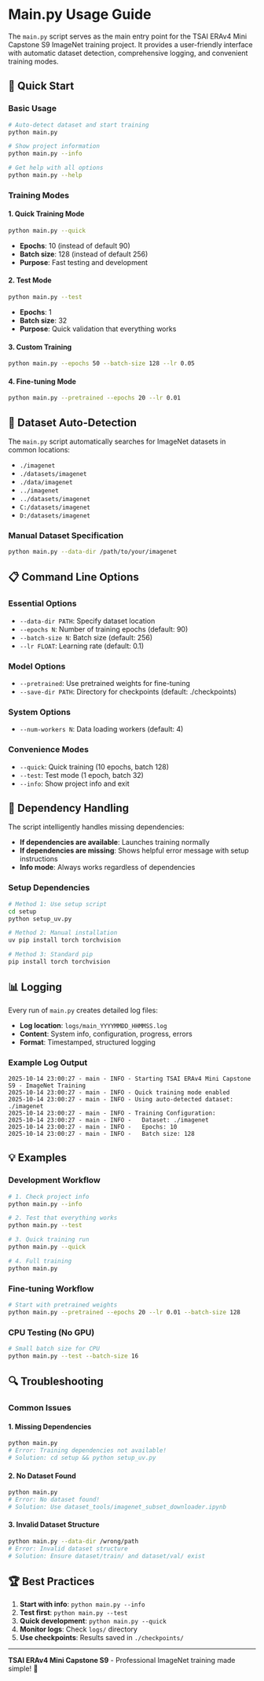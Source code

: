 # Main.py Usage Guide

The `main.py` script serves as the main entry point for the TSAI ERAv4 Mini Capstone S9 ImageNet training project. It provides a user-friendly interface with automatic dataset detection, comprehensive logging, and convenient training modes.

## 🚀 Quick Start

### Basic Usage
```bash
# Auto-detect dataset and start training
python main.py

# Show project information
python main.py --info

# Get help with all options
python main.py --help
```

### Training Modes

#### 1. Quick Training Mode
```bash
python main.py --quick
```
- **Epochs**: 10 (instead of default 90)
- **Batch size**: 128 (instead of default 256)
- **Purpose**: Fast testing and development

#### 2. Test Mode
```bash
python main.py --test
```
- **Epochs**: 1
- **Batch size**: 32
- **Purpose**: Quick validation that everything works

#### 3. Custom Training
```bash
python main.py --epochs 50 --batch-size 128 --lr 0.05
```

#### 4. Fine-tuning Mode
```bash
python main.py --pretrained --epochs 20 --lr 0.01
```

## 📁 Dataset Auto-Detection

The `main.py` script automatically searches for ImageNet datasets in common locations:

- `./imagenet`
- `./datasets/imagenet`
- `./data/imagenet`
- `../imagenet`
- `../datasets/imagenet`
- `C:/datasets/imagenet`
- `D:/datasets/imagenet`

### Manual Dataset Specification
```bash
python main.py --data-dir /path/to/your/imagenet
```

## 📋 Command Line Options

### Essential Options
- `--data-dir PATH`: Specify dataset location
- `--epochs N`: Number of training epochs (default: 90)
- `--batch-size N`: Batch size (default: 256)
- `--lr FLOAT`: Learning rate (default: 0.1)

### Model Options
- `--pretrained`: Use pretrained weights for fine-tuning
- `--save-dir PATH`: Directory for checkpoints (default: ./checkpoints)

### System Options
- `--num-workers N`: Data loading workers (default: 4)

### Convenience Modes
- `--quick`: Quick training (10 epochs, batch 128)
- `--test`: Test mode (1 epoch, batch 32)
- `--info`: Show project info and exit

## 🔧 Dependency Handling

The script intelligently handles missing dependencies:

- **If dependencies are available**: Launches training normally
- **If dependencies are missing**: Shows helpful error message with setup instructions
- **Info mode**: Always works regardless of dependencies

### Setup Dependencies
```bash
# Method 1: Use setup script
cd setup
python setup_uv.py

# Method 2: Manual installation
uv pip install torch torchvision

# Method 3: Standard pip
pip install torch torchvision
```

## 📊 Logging

Every run of `main.py` creates detailed log files:

- **Log location**: `logs/main_YYYYMMDD_HHMMSS.log`
- **Content**: System info, configuration, progress, errors
- **Format**: Timestamped, structured logging

### Example Log Output
```
2025-10-14 23:00:27 - main - INFO - Starting TSAI ERAv4 Mini Capstone S9 - ImageNet Training
2025-10-14 23:00:27 - main - INFO - Quick training mode enabled
2025-10-14 23:00:27 - main - INFO - Using auto-detected dataset: ./imagenet
2025-10-14 23:00:27 - main - INFO - Training Configuration:
2025-10-14 23:00:27 - main - INFO -   Dataset: ./imagenet
2025-10-14 23:00:27 - main - INFO -   Epochs: 10
2025-10-14 23:00:27 - main - INFO -   Batch size: 128
```

## 💡 Examples

### Development Workflow
```bash
# 1. Check project info
python main.py --info

# 2. Test that everything works
python main.py --test

# 3. Quick training run
python main.py --quick

# 4. Full training
python main.py
```

### Fine-tuning Workflow
```bash
# Start with pretrained weights
python main.py --pretrained --epochs 20 --lr 0.01 --batch-size 128
```

### CPU Testing (No GPU)
```bash
# Small batch size for CPU
python main.py --test --batch-size 16
```

## 🔍 Troubleshooting

### Common Issues

#### 1. Missing Dependencies
```bash
python main.py
# Error: Training dependencies not available!
# Solution: cd setup && python setup_uv.py
```

#### 2. No Dataset Found
```bash
python main.py
# Error: No dataset found!
# Solution: Use dataset_tools/imagenet_subset_downloader.ipynb
```

#### 3. Invalid Dataset Structure
```bash
python main.py --data-dir /wrong/path
# Error: Invalid dataset structure
# Solution: Ensure dataset/train/ and dataset/val/ exist
```

## 🏆 Best Practices

1. **Start with info**: `python main.py --info`
2. **Test first**: `python main.py --test`
3. **Quick development**: `python main.py --quick`
4. **Monitor logs**: Check `logs/` directory
5. **Use checkpoints**: Results saved in `./checkpoints/`

---

**TSAI ERAv4 Mini Capstone S9** - Professional ImageNet training made simple! 🚀